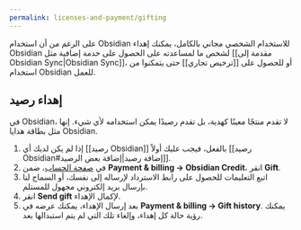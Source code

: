 ```yaml
---
permalink: licenses-and-payment/gifting
---
```


على الرغم من أن استخدام Obsidian للاستخدام الشخصي مجاني بالكامل، يمكنك إهداء Obsidian لشخص ما لمساعدته على الحصول على خدمة إضافية مثل [[مقدمة إلى Obsidian Sync|Obsidian Sync]]، أو للحصول على [[ترخيص تجاري]] حتى يتمكنوا من استخدام Obsidian للعمل.

## إهداء رصيد

في Obsidian، لا تقدم منتجًا معينًا كهدية، بل تقدم رصيدًا يمكن استخدامه لأي شيء. إنها مثل بطاقة هدايا Obsidian.

1. إذا لم يكن لديك أي [[رصيد Obsidian]] بالفعل، فيجب عليك أولاً [[رصيد Obsidian#إضافة رصيد|إضافة بعض الرصيد]].
2. في [صفحة الحساب](https://obsidian.md/account)، ضمن **Payment & billing → Obsidian Credit**، انقر **Gift**.
3. اتبع التعليمات للحصول على رابط الاسترداد لإرساله إلى نفسك، أو السماح لنا بإرسال بريد إلكتروني مجهول للمستلم.
4. انقر **Send gift** لإكمال الإهداء.
5. بعد إرسال الإهداء، يمكنك عرضه في **Payment & billing → Gift history**. يمكنك رؤية حالة كل إهداء، وإلغاء تلك التي لم يتم استبدالها بعد.
